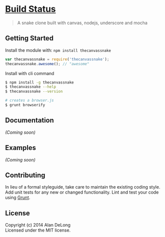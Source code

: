 #  [Build Status](https://snap-ci.com/addelong/thecanvassnake/branch/master)

> A snake clone built with canvas, nodejs, underscore and mocha


## Getting Started

Install the module with: `npm install thecanvassnake`

```js
var thecanvassnake = require('thecanvassnake');
thecanvassnake.awesome(); // "awesome"
```

Install with cli command

```sh
$ npm install -g thecanvassnake
$ thecanvassnake --help
$ thecanvassnake --version
```


```sh
# creates a browser.js
$ grunt browserify
```



## Documentation

_(Coming soon)_


## Examples

_(Coming soon)_


## Contributing

In lieu of a formal styleguide, take care to maintain the existing coding style. Add unit tests for any new or changed functionality. Lint and test your code using [Grunt](http://gruntjs.com).


## License

Copyright (c) 2014 Alan DeLong  
Licensed under the MIT license.
